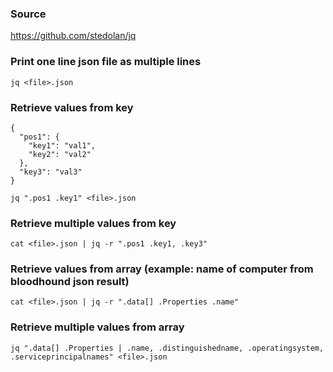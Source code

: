 ### Source
https://github.com/stedolan/jq

### Print one line json file as multiple lines
```
jq <file>.json
```

### Retrieve values from key
```
{
  "pos1": {
    "key1": "val1",
    "key2": "val2"
  },
  "key3": "val3"
}

jq ".pos1 .key1" <file>.json
```

### Retrieve multiple values from key
```
cat <file>.json | jq -r ".pos1 .key1, .key3"
```

### Retrieve values from array (example: name of computer from bloodhound json result)
```
cat <file>.json | jq -r ".data[] .Properties .name"
```

### Retrieve multiple values from array 
```
jq ".data[] .Properties | .name, .distinguishedname, .operatingsystem, .serviceprincipalnames" <file>.json
```

